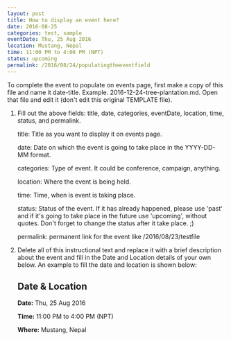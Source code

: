 ```yaml
---
layout: post
title: How to display an event here?
date: 2016-08-25
categories: test, sample
eventDate: Thu, 25 Aug 2016
location: Mustang, Nepal
time: 11:00 PM to 4:00 PM (NPT)
status: upcoming
permalink: /2016/08/24/populatingtheeventfield
---
```


To complete the event to populate on events page, first make a copy of this file and name it date-title. Example. 
2016-12-24-tree-plantation.md. Open that file and edit it (don't edit this original TEMPLATE file).

1. Fill out the above fields: title, date, categories, eventDate, location, time, status, and permalink.

   title: Title as you want to display it on events page. 

   date: Date on which the event is going to take place in the YYYY-DD-MM format.

   categories: Type of event. It could be conference, campaign, anything.

   location: Where the event is being held.

   time: Time, when is event is taking place.

   status: Status of the event. If it has already happened, please use 'past' and if it's going to take place in the 
   future use 'upcoming', without quotes. Don't forget to change the status after it take place. ;)
   
   permalink: permanent link for the event like /2016/08/23/testfile

3. Delete all of this instructional text and replace it with a brief description about the event and fill in the Date
   and Location details of your own below. An example to fill the date and location is shown below:

   

   ## Date & Location
   **Date:** Thu, 25 Aug 2016
   
   **Time:** 11:00 PM to 4:00 PM (NPT)
   
   **Where:** Mustang, Nepal
   

